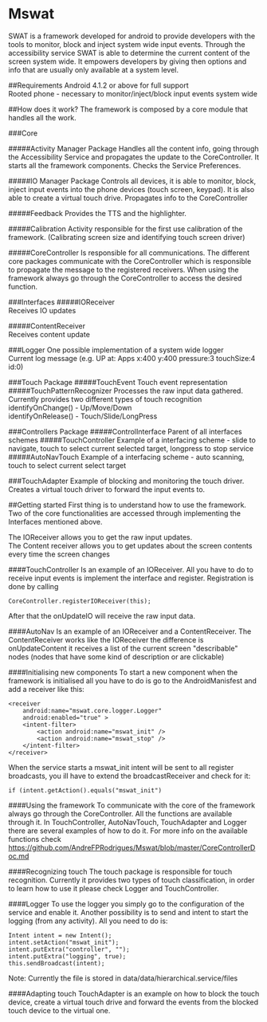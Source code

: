 Mswat
=====
SWAT is a framework developed for android to provide developers with the tools to 
monitor, block and inject system wide input events.
Through the accessibility service SWAT is able to determine the current content of the screen system wide.
It empowers developers by giving then options and info that are usually only available at a system level.

##Requirements
Android 4.1.2 or above for full support  
Rooted phone - necessary to monitor/inject/block input events system wide

##How does it work?
The framework is composed by a core module that handles all the work.

###Core

#####Activity Manager Package
Handles all the content info, going through the Accessibility Service and propagates the update 
to the CoreController.
It starts all the framework components.
Checks the Service Preferences.

#####IO Manager Package
Controls all devices, it is able to monitor, block, inject input events into the phone 
devices (touch screen, keypad). It is also able to create a virtual touch drive.
Propagates info to the CoreController

#####Feedback
Provides the TTS and the highlighter.

#####Calibration
Activity responsible for the first use calibration of the framework.
(Calibrating screen size and identifying touch screen driver)

#####CoreController 
Is responsible for all communications. The different core packages communicate 
with the CoreController	which is responsible to propagate the message to the 
registered receivers.
When using the framework always go through the CoreController to access the desired function.

###Interfaces
#####IOReceiver  
Receives IO updates  

#####ContentReceiver  
Receives content update  

###Logger
One possible implementation of a system wide logger    
Current log message (e.g. UP at: Apps x:400 y:400 pressure:3 touchSize:4 id:0)

###Touch Package
#####TouchEvent
Touch event representation
#####TouchPatternRecognizer
Processes the raw input data gathered.
Currently provides two different types of touch recognition   
identifyOnChange() - Up/Move/Down  
identifyOnRelease() - Touch/Slide/LongPress  

###Controllers Package
#####ControlInterface
Parent of all interfaces schemes 
#####TouchController
Example of a interfacing scheme - slide to navigate, touch to select current selected target,
longpress to stop service
#####AutoNavTouch
Example of a interfacing scheme - auto scanning, touch to select current select target

###TouchAdapter
Example of blocking and monitoring the touch driver. 
Creates a virtual touch driver to forward the input events to.



##Getting started
First thing is to understand how to use the framework.
Two of the core functionalities are accessed through implementing the Interfaces mentioned above.

The IOReceiver allows you to get the raw input updates.  
The Content receiver allows you to get updates about the screen contents every time the screen changes

####TouchController
Is an example of an IOReceiver. All you have to do to receive input events is implement 
the interface and register. Registration is done by calling  

    CoreController.registerIOReceiver(this);
After that the onUpdateIO will receive the raw input data.

####AutoNav
Is an example of an IOReceiver and a ContentReceiver. The ContentReceiver works like the IOReceiver
the difference is onUpdateContent it receives a list of the current screen "describable" nodes
(nodes that have some kind of description or are clickable)

####Initialising new components
To start a new component when the framework is initialised all you have to do is go to the 
AndroidManisfest and add a receiver like this:

    <receiver
        android:name="mswat.core.logger.Logger"
        android:enabled="true" >
        <intent-filter>
            <action android:name="mswat_init" />
            <action android:name="mswat_stop" />
        </intent-filter>
    </receiver>
When the service starts a mswat_init intent will be sent to all register broadcasts, you ill
have to extend the broadcastReceiver and check for it:  

    if (intent.getAction().equals("mswat_init")

####Using the framework
To communicate with the core of the framework always go through the CoreController.
All the functions are available through it. 
In TouchController, AutoNavTouch, TouchAdapter and Logger there are several examples of how 
to do it. For more info on the available functions check https://github.com/AndreFPRodrigues/Mswat/blob/master/CoreControllerDoc.md

####Recognizing touch
The touch package is responsible for touch recognition. Currently it provides two types of 
touch classification, in order to learn how to use it please check Logger and TouchController.

####Logger
To use the logger you simply go to the configuration of the service and enable it.
Another possibility is to send and intent to start the logging (from any activity).
All you need to do is:  

    Intent intent = new Intent();
    intent.setAction("mswat_init");
    intent.putExtra("controller", "");
    intent.putExtra("logging", true);
    this.sendBroadcast(intent);

Note: Currently the file is stored in data/data/hierarchical.service/files

####Adapting touch
TouchAdapter is an example on how to block the touch device, create a virtual touch drive
and forward the events from the blocked touch device to the virtual one.





